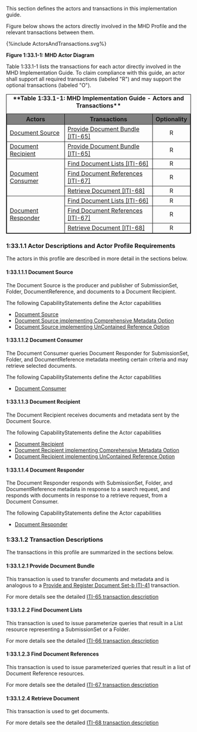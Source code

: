 
This section defines the actors and transactions in this implementation guide.

Figure below shows the actors directly
involved in the MHD 
Profile and the relevant transactions between them.

<div>
{%include ActorsAndTransactions.svg%}
</div>

<div style="clear: left"/>

**Figure 1:33.1-1: MHD Actor Diagram**

Table 1:33.1-1 lists the transactions for each actor directly involved in the MHD Implementation Guide. To claim compliance with this guide, an actor shall
support all required transactions (labeled "R") and may support the
optional transactions (labeled "O").


<table border="1" borderspacing="0" style='border: 1px solid black; border-collapse: collapse'>
<caption>
<b>
**Table 1:33.1-1: MHD Implementation Guide - Actors and Transactions**
</b>
</caption>
<thead>
<tr class="odd" style='background: gray;'>
<th>Actors</th>
<th>Transactions</th>
<th>Optionality</th>
</tr>
</thead>
<tbody>
                
<tr class="even">
                        
<td rowspan="1">
<a href="1331_actors_and_transactions.html#133111-document-source">Document Source</a>
</td>
                        
<td>
<a href='ITI-65.html'>
                        Provide Document Bundle [ITI-65]
</a>
</td>
<td align='center'>
                        R
</td>
</tr>

<tr class="even">
                        
<td rowspan="1">
<a href="1331_actors_and_transactions.html#133113-document-recipient">Document Recipient</a>
</td>
                        
<td>
<a href='ITI-65.html'>
                        Provide Document Bundle [ITI-65]
</a>
</td>
<td align='center'>
                        R
</td>
</tr>
                    

                    
<tr class="even">
                        
<td rowspan="3">
<a href="1331_actors_and_transactions.html#133112-document-consumer">Document Consumer</a>
</td>
                        
<td>
<a href='ITI-66.html'>
                        Find Document Lists [ITI-66]
</a>
</td>
<td align='center'>
                        R
</td>
</tr>
                    
<tr class="odd">
                        
<td>
<a href='ITI-67.html'>
                        Find Document References [ITI-67]
</a>
</td>
<td align='center'>
                        R
</td>
</tr>

<tr class="even">
                        
<td>
<a href='ITI-68.html'>
                        Retrieve Document [ITI-68]
</a>
</td>
<td align='center'>
                        R
</td>
</tr>

                    
<tr class="odd">
                        
<td rowspan="3">
<a href="1331_actors_and_transactions.html#133114-document-responder">Document Responder</a>
</td>
                        
<td>
<a href='ITI-66.html'>
                        Find Document Lists [ITI-66]
</a>
</td>
<td align='center'>
                        R
</td>
</tr>
                    
<tr class="even">
                        
<td>
<a href='ITI-67.html'>
                        Find Document References [ITI-67]
</a>
</td>
<td align='center'>
                        R
</td>
</tr>

<tr class="odd">
                        
<td>
<a href='ITI-68.html'>
                        Retrieve Document [ITI-68]
</a>
</td>
<td align='center'>
                        R
</td>
</tr>                    
</tbody>
</table>
        
        
            

### 1:33.1.1 Actor Descriptions and Actor Profile Requirements
The actors in this profile are described in more detail in the sections below.

#### 1:33.1.1.1 Document Source

The Document Source is the producer and publisher of SubmissionSet, Folder, DocumentReference, and documents to a Document Recipient.

The following CapabilityStatements define the Actor capabilities
* [Document Source](CapabilityStatement-IHE.MHD.DocumentSource.html) 
* [Document Source implementing Comprehensive Metadata Option](CapabilityStatement-IHE.MHD.DocumentSource.Comprehensive.html)
* [Document Source implementing UnContained Reference Option](CapabilityStatement-IHE.MHD.DocumentSource.UnContained.html)

#### 1:33.1.1.2 Document Consumer

The Document Consumer queries Document Responder for SubmissionSet, Folder, and DocumentReference metadata meeting certain criteria and may retrieve selected documents.

The following CapabilityStatements define the Actor capabilities
* [Document Consumer](CapabilityStatement-IHE.MHD.DocumentConsumer.html)

#### 1:33.1.1.3 Document Recipient

The Document Recipient receives documents and metadata sent by the Document Source.

The following CapabilityStatements define the Actor capabilities
* [Document Recipient](CapabilityStatement-IHE.MHD.DocumentRecipient.html)
* [Document Recipient implementing Comprehensive Metadata Option](CapabilityStatement-IHE.MHD.DocumentRecipient.Comprehensive.html)
* [Document Recipient implementing UnContained Reference Option](CapabilityStatement-IHE.MHD.DocumentRecipient.UnContained.html)

#### 1:33.1.1.4 Document Responder

The Document Responder responds with SubmissionSet, Folder, and DocumentReference metadata in response to a search request, and responds with documents in response to a retrieve request, from a Document Consumer.        

The following CapabilityStatements define the Actor capabilities
* [Document Responder](CapabilityStatement-IHE.MHD.DocumentResponder.html)

### 1:33.1.2 Transaction Descriptions
The transactions in this profile are summarized in the sections below.

#### 1:33.1.2.1 Provide Document Bundle

This transaction is used to transfer documents and metadata and is analogous to a [Provide and Register Document Set-b ITI-41](https://profiles.ihe.net/ITI/TF/Volume2/ITI-41.html) transaction.

For more details see the detailed [ITI-65 transaction description](ITI-65.html)

#### 1:33.1.2.2 Find Document Lists

This transaction is used to issue parameterize queries that result in a List resource representing a SubmissionSet or a Folder.

For more details see the detailed [ITI-66 transaction description](ITI-66.html)

#### 1:33.1.2.3 Find Document References

This transaction is used to issue parameterized queries that result in a list of Document Reference resources.

For more details see the detailed [ITI-67 transaction description](ITI-67.html)

#### 1:33.1.2.4 Retrieve Document

This transaction is used to get documents.

For more details see the detailed [ITI-68 transaction description](ITI-68.html)
